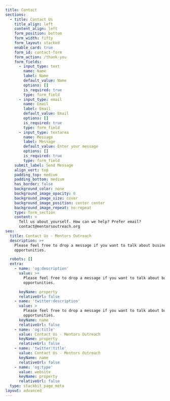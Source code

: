 ```yaml
---
title: Contact
sections:
  - title: Contact Us
    title_align: left
    content_align: left
    form_position: bottom
    form_width: fifty
    form_layout: stacked
    enable_card: true
    form_id: contact-form
    form_action: /thank-you
    form_fields:
      - input_type: text
        name: Name
        label: Name
        default_value: Name
        options: []
        is_required: true
        type: form_field
      - input_type: email
        name: Email
        label: Email
        default_value: Email
        options: []
        is_required: true
        type: form_field
      - input_type: textarea
        name: Message
        label: Message
        default_value: Enter your message
        options: []
        is_required: true
        type: form_field
    submit_label: Send Message
    align_vert: top
    padding_top: medium
    padding_bottom: medium
    has_border: false
    background_color: none
    background_image_opacity: 0
    background_image_size: cover
    background_image_position: center center
    background_image_repeat: no-repeat
    type: form_section
    content: >
      Tell us about yourself. How can we help? Prefer email? 
      contact@mentorsoutreach.org
seo:
  title: Contact Us - Mentors Outreach
  description: >+
    Please feel free to drop a message if you want to talk about business
    opportunities. 

  robots: []
  extra:
    - name: 'og:description'
      value: >+
        Please feel free to drop a message if you want to talk about business
        opportunities. 

      keyName: property
      relativeUrl: false
    - name: 'twitter:description'
      value: >
        Please feel free to drop a message if you want to talk about business
        opportunities. 
      keyName: name
      relativeUrl: false
    - name: 'og:title'
      value: Contact Us - Mentors Outreach
      keyName: property
      relativeUrl: false
    - name: 'twitter:title'
      value: Contact Us - Mentors Outreach
      keyName: name
      relativeUrl: false
    - name: 'og:type'
      value: website
      keyName: property
      relativeUrl: false
  type: stackbit_page_meta
layout: advanced
---
```

